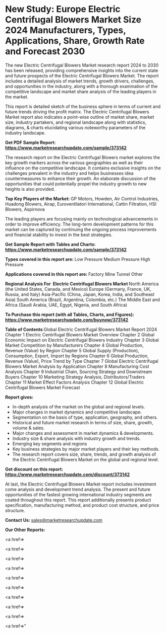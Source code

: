 # New Study: Europe Electric Centrifugal Blowers Market Size 2024 Manufacturers, Types, Applications, Share, Growth Rate and Forecast 2030

The new Electric Centrifugal Blowers Market research report 2024 to 2030 has been released, providing comprehensive insights into the current state and future prospects of the Electric Centrifugal Blowers Market. The report includes a detailed analysis of market trends, growth drivers, challenges, and opportunities in the industry, along with a thorough examination of the competitive landscape and market share analysis of the leading players in the market.

This report is detailed sketch of the business sphere in terms of current and future trends driving the profit matrix. The Electric Centrifugal Blowers Market report also indicates a point-wise outline of market share, market size, industry partakers, and regional landscape along with statistics, diagrams, &amp; charts elucidating various noteworthy parameters of the industry landscape.

<strong><b>Get PDF Sample Report: <a href=https://www.marketresearchupdate.com/sample/373142>https://www.marketresearchupdate.com/sample/373142</a></b></strong>

The research report on the Electric Centrifugal Blowers market explores the key growth markers across the various geographies as well as their influence on the competitive landscape. It contains exclusive insights on the challenges prevalent in the industry and helps businesses idea countermeasures to enhance their growth. An elaborate discussion of the opportunities that could potentially propel the industry growth to new heights is also provided.

<strong><b>Top Key Players of the Market:
</b></strong>GP Motors, Howden, Air Control Industries, Huadong Blowers, Airap, Euroventilatori International, Cattin Filtration, HSI Blowers, Aspirnova<strong><b>
</b></strong>

The leading players are focusing mainly on technological advancements in order to improve efficiency. The long-term development patterns for this market can be captured by continuing the ongoing process improvements and financial stability to invest in the best strategies.

<strong><b>Get Sample Report with Tables and Charts: <a href=https://www.marketresearchupdate.com/sample/373142>https://www.marketresearchupdate.com/sample/373142</a></b></strong>

<strong><b>Types covered in this report are:
</b></strong>Low Pressure
Medium Pressure
High Pressure<strong><b>
</b></strong>

<strong><b>Applications covered in this report are:
</b></strong>Factory
Mine
Tunnel
Other<strong><b>
</b></strong>

<strong><b>Regional Analysis For  Electric Centrifugal Blowers Market</b></strong><strong><b>
</b></strong>North America (the United States, Canada, and Mexico)
Europe (Germany, France, UK, Russia, and Italy)
Asia-Pacific (China, Japan, Korea, India, and Southeast Asia)
South America (Brazil, Argentina, Colombia, etc.)
The Middle East and Africa (Saudi Arabia, UAE, Egypt, Nigeria, and South Africa)

<strong><b>To Purchase this report (with all Tables, Charts, and Figures): <a href=https://www.marketresearchupdate.com/buynow/373142>https://www.marketresearchupdate.com/buynow/373142</a></b></strong>

<strong><b>Table of Contents</b></strong><strong><b>
</b></strong>Global Electric Centrifugal Blowers Market Report 2024
Chapter 1 Electric Centrifugal Blowers Market Overview
Chapter 2 Global Economic Impact on Electric Centrifugal Blowers Industry
Chapter 3 Global Market Competition by Manufacturers
Chapter 4 Global Production, Revenue (Value) by Region
Chapter 5 Global Supply (Production), Consumption, Export, Import by Regions
Chapter 6 Global Production, Revenue (Value), Price Trend by Type
Chapter 7 Global Electric Centrifugal Blowers Market Analysis by Application
Chapter 8 Manufacturing Cost Analysis
Chapter 9 Industrial Chain, Sourcing Strategy and Downstream Buyers
Chapter 10 Marketing Strategy Analysis, Distributors/Traders
Chapter 11 Market Effect Factors Analysis
Chapter 12 Global Electric Centrifugal Blowers Market Forecast

<strong><b>Report gives:</b></strong>

- In-depth analysis of the market on the global and regional levels.
- Major changes in market dynamics and competitive landscape.
- Segmentation on the basis of type, application, geography, and others.
- Historical and future market research in terms of size, share, growth, volume &amp; sales.
- Major changes and assessment in market dynamics &amp; developments.
- Industry size &amp; share analysis with industry growth and trends.
- Emerging key segments and regions
- Key business strategies by major market players and their key methods.
- The research report covers size, share, trends, and growth analysis of the Electric Centrifugal Blowers Market on the global and regional level.

<strong><b>Get discount on this report: <a href=https://www.marketresearchupdate.com/discount/373142>https://www.marketresearchupdate.com/discount/373142</a></b></strong>

At last, the Electric Centrifugal Blowers Market report includes investment come analysis and development trend analysis. The present and future opportunities of the fastest growing international industry segments are coated throughout this report. This report additionally presents product specification, manufacturing method, and product cost structure, and price structure.

<strong><b>Contact Us:
</b></strong>sales@marketresearchupdate.com

<strong>Our Other Reports:</strong>

<a href=></a>

<a href=></a>

<a href=></a>

<a href=></a>

<a href=></a>

<a href=></a>

<a href=></a>

<a href=></a>

<a href=></a>

<a href=></a>"
